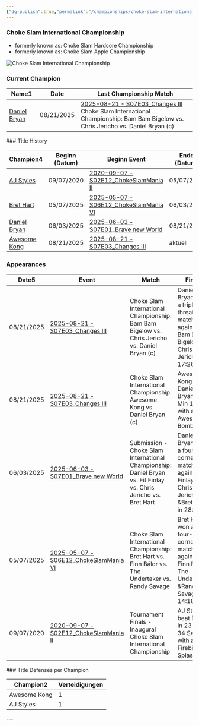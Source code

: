 ```yaml
---
{"dg-publish":true,"permalink":"/championships/choke-slam-international-championship/","title":"Choke Slam International Championship","noteIcon":""}
---
```


### Choke Slam International Championship
- formerly known as: Choke Slam Hardcore Championship
- formerly known as: Choke Slam Apple Championship

<img src="https://github.com/CptSpaulding1980/choke-slam-wrestling/releases/download/images/ChokeSlam_International_Championship.png" alt="Choke Slam International Championship">

### Current Champion
<div><table class="dataview table-view-table"><thead class="table-view-thead"><tr class="table-view-tr-header"><th class="table-view-th"><span>Name</span><span class="dataview small-text">1</span></th><th class="table-view-th"><span>Date</span></th><th class="table-view-th"><span>Last Championship Match</span></th></tr></thead><tbody class="table-view-tbody"><tr><td><span><a data-href="Daniel Bryan" href="Daniel Bryan" class="internal-link" target="_blank" rel="noopener nofollow">Daniel Bryan</a></span></td><td>08/21/2025</td><td><span><a data-href="2025-08-21 - S07E03_Changes III" href="2025-08-21 - S07E03_Changes III" class="internal-link" target="_blank" rel="noopener nofollow">2025-08-21 - S07E03_Changes III</a><br>
Choke Slam International Championship: Bam Bam Bigelow vs. Chris Jericho vs. Daniel Bryan (c)</span></td></tr></tbody></table></div>
### Title History
<div><table class="dataview table-view-table"><thead class="table-view-thead"><tr class="table-view-tr-header"><th class="table-view-th"><span>Champion</span><span class="dataview small-text">4</span></th><th class="table-view-th"><span>Beginn (Datum)</span></th><th class="table-view-th"><span>Beginn Event</span></th><th class="table-view-th"><span>Ende (Datum)</span></th><th class="table-view-th"><span>Ende Event</span></th><th class="table-view-th"><span>Dauer (Tage)</span></th><th class="table-view-th"><span>Titelverteidigungen</span></th><th class="table-view-th"><span>Aktuell</span></th></tr></thead><tbody class="table-view-tbody"><tr><td><span><a data-href="AJ Styles" href="AJ Styles" class="internal-link" target="_blank" rel="noopener nofollow">AJ Styles</a></span></td><td>09/07/2020</td><td><span><a data-href="2020-09-07 - S02E12_ChokeSlamMania II" href="2020-09-07 - S02E12_ChokeSlamMania II" class="internal-link" target="_blank" rel="noopener nofollow">2020-09-07 - S02E12_ChokeSlamMania II</a></span></td><td>05/07/2025</td><td><span><a data-href="2025-05-07 - S06E12_ChokeSlamMania VI" href="2025-05-07 - S06E12_ChokeSlamMania VI" class="internal-link" target="_blank" rel="noopener nofollow">2025-05-07 - S06E12_ChokeSlamMania VI</a></span></td><td>1703</td><td>0</td><td><span></span></td></tr><tr><td><span><a data-href="Bret Hart" href="Bret Hart" class="internal-link" target="_blank" rel="noopener nofollow">Bret Hart</a></span></td><td>05/07/2025</td><td><span><a data-href="2025-05-07 - S06E12_ChokeSlamMania VI" href="2025-05-07 - S06E12_ChokeSlamMania VI" class="internal-link" target="_blank" rel="noopener nofollow">2025-05-07 - S06E12_ChokeSlamMania VI</a></span></td><td>06/03/2025</td><td><span><a data-href="2025-06-03 - S07E01_Brave new World" href="2025-06-03 - S07E01_Brave new World" class="internal-link" target="_blank" rel="noopener nofollow">2025-06-03 - S07E01_Brave new World</a></span></td><td>27</td><td>0</td><td><span></span></td></tr><tr><td><span><a data-href="Daniel Bryan" href="Daniel Bryan" class="internal-link" target="_blank" rel="noopener nofollow">Daniel Bryan</a></span></td><td>06/03/2025</td><td><span><a data-href="2025-06-03 - S07E01_Brave new World" href="2025-06-03 - S07E01_Brave new World" class="internal-link" target="_blank" rel="noopener nofollow">2025-06-03 - S07E01_Brave new World</a></span></td><td>08/21/2025</td><td><span><a data-href="2025-08-21 - S07E03_Changes III" href="2025-08-21 - S07E03_Changes III" class="internal-link" target="_blank" rel="noopener nofollow">2025-08-21 - S07E03_Changes III</a></span></td><td>79</td><td>1</td><td><span></span></td></tr><tr><td><span><a data-href="Awesome Kong" href="Awesome Kong" class="internal-link" target="_blank" rel="noopener nofollow">Awesome Kong</a></span></td><td>08/21/2025</td><td><span><a data-href="2025-08-21 - S07E03_Changes III" href="2025-08-21 - S07E03_Changes III" class="internal-link" target="_blank" rel="noopener nofollow">2025-08-21 - S07E03_Changes III</a></span></td><td><span>aktuell</span></td><td><span></span></td><td>13</td><td>0</td><td><span>✔️</span></td></tr></tbody></table></div>

### Appearances
<div><table class="dataview table-view-table"><thead class="table-view-thead"><tr class="table-view-tr-header"><th class="table-view-th"><span>Date</span><span class="dataview small-text">5</span></th><th class="table-view-th"><span>Event</span></th><th class="table-view-th"><span>Match</span></th><th class="table-view-th"><span>Finish</span></th><th class="table-view-th"><span>Rating</span></th><th class="table-view-th"><span>Score</span></th><th class="table-view-th"><span>Time</span></th></tr></thead><tbody class="table-view-tbody"><tr><td>08/21/2025</td><td><span><a data-href="2025-08-21 - S07E03_Changes III" href="2025-08-21 - S07E03_Changes III" class="internal-link" target="_blank" rel="noopener nofollow">2025-08-21 - S07E03_Changes III</a></span></td><td><span>Choke Slam International Championship: Bam Bam Bigelow vs. Chris Jericho vs. Daniel Bryan (c)</span></td><td><span>Daniel Bryan won a triple threat match against Bam Bam Bigelow &amp; Chris Jericho in  17:26</span></td><td><span>★★★★</span></td><td>87</td><td><span>17:26</span></td></tr><tr><td>08/21/2025</td><td><span><a data-href="2025-08-21 - S07E03_Changes III" href="2025-08-21 - S07E03_Changes III" class="internal-link" target="_blank" rel="noopener nofollow">2025-08-21 - S07E03_Changes III</a></span></td><td><span>Choke Slam International Championship: Awesome Kong vs. Daniel Bryan (c)</span></td><td><span>Awesome Kong beat Daniel Bryan in 3 Min 18 Sec with an Awesome Bomb</span></td><td><span>★★</span></td><td>63</td><td><span>3:18</span></td></tr><tr><td>06/03/2025</td><td><span><a data-href="2025-06-03 - S07E01_Brave new World" href="2025-06-03 - S07E01_Brave new World" class="internal-link" target="_blank" rel="noopener nofollow">2025-06-03 - S07E01_Brave new World</a></span></td><td><span>Submission - Choke Slam International Championship: Daniel Bryan vs. Fit Finlay vs. Chris Jericho vs. Bret Hart</span></td><td><span>Daniel Bryan won a four-corners match against Fit Finlay, Chris Jericho, &amp;Bret Hart in  28:49</span></td><td><span>★★★★1/2</span></td><td>95</td><td><span>28:49</span></td></tr><tr><td>05/07/2025</td><td><span><a data-href="2025-05-07 - S06E12_ChokeSlamMania VI" href="2025-05-07 - S06E12_ChokeSlamMania VI" class="internal-link" target="_blank" rel="noopener nofollow">2025-05-07 - S06E12_ChokeSlamMania VI</a></span></td><td><span>Choke Slam International Championship: Bret Hart vs. Finn Bálor vs. The Undertaker vs. Randy Savage</span></td><td><span>Bret Hart won a four-corners match against Finn Bálor, The Undertaker, &amp;Randy Savage in  14:18</span></td><td><span>★★★★</span></td><td>85</td><td><span>14:18</span></td></tr><tr><td>09/07/2020</td><td><span><a data-href="2020-09-07 - S02E12_ChokeSlamMania II" href="2020-09-07 - S02E12_ChokeSlamMania II" class="internal-link" target="_blank" rel="noopener nofollow">2020-09-07 - S02E12_ChokeSlamMania II</a></span></td><td><span>Tournament Finals - Inaugural Choke Slam International Championship</span></td><td><span>AJ Styles beat Diesel in 23 Min 34 Sec with a Firebird Splash</span></td><td><span>★★★★3/4</span></td><td>98</td><td><span>23:34</span></td></tr></tbody></table></div>
### Title Defenses per Champion
<div><table class="dataview table-view-table"><thead class="table-view-thead"><tr class="table-view-tr-header"><th class="table-view-th"><span>Champion</span><span class="dataview small-text">2</span></th><th class="table-view-th"><span>Verteidigungen</span></th></tr></thead><tbody class="table-view-tbody"><tr><td><span>Awesome Kong</span></td><td>1</td></tr><tr><td><span>AJ Styles</span></td><td>1</td></tr></tbody></table></div>
---